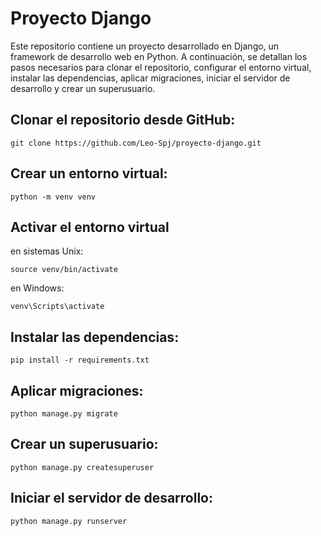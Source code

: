 # Proyecto Django

Este repositorio contiene un proyecto desarrollado en Django, un framework de desarrollo web en Python. A continuación, se detallan los pasos necesarios para clonar el repositorio, configurar el entorno virtual, instalar las dependencias, aplicar migraciones, iniciar el servidor de desarrollo y crear un superusuario.

## Clonar el repositorio desde GitHub:
```shell
git clone https://github.com/Leo-Spj/proyecto-django.git
```

## Crear un entorno virtual:
```shell
python -m venv venv
```

## Activar el entorno virtual

en sistemas Unix:

```shell
source venv/bin/activate
```

en Windows:

```shell
venv\Scripts\activate
```

## Instalar las dependencias:
```shell
pip install -r requirements.txt
```

## Aplicar migraciones:
```shell
python manage.py migrate
```

## Crear un superusuario:
```shell
python manage.py createsuperuser
```

## Iniciar el servidor de desarrollo:
```shell
python manage.py runserver
```